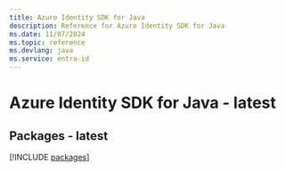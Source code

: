 ```yaml
---
title: Azure Identity SDK for Java
description: Reference for Azure Identity SDK for Java
ms.date: 11/07/2024
ms.topic: reference
ms.devlang: java
ms.service: entra-id
---
```

# Azure Identity SDK for Java - latest
## Packages - latest
[!INCLUDE [packages](identity-index.md)]